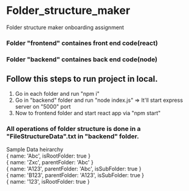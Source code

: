 # Folder_structure_maker
Folder structure maker onboarding assignment

### Folder "frontend" containes front end code(react)
### Folder "backend" containes back end code(node)

## Follow this steps to run project in local.
1. Go in each folder and run "npm i"
2. Go in "backend" folder and run "node index.js" => It'll start express server on "5000" port
3. Now to frontend folder and start react app via "npm start"

### All operations of folder structure is done in a "FileStructureData".txt in "backend" folder.
Sample Data heirarchy  
{ name: 'Abc', isRootFolder: true }  
{ name: 'Zxc', parentFolder: 'Abc' }  
{ name: 'A123', parentFolder: 'Abc', isSubFolder: true }  
{ name: 'B123', parentFolder: 'A123', isSubFolder: true }  
{ name: '123', isRootFolder: true }  


